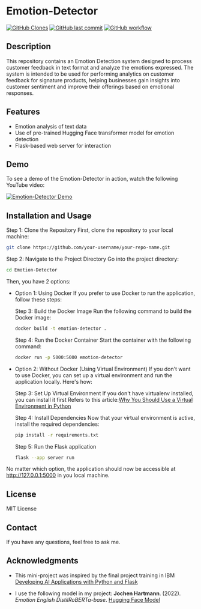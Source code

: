 # Emotion-Detector
<a href='https://github.com/MShawon/github-clone-count-badge'><img alt='GitHub Clones' src='https://img.shields.io/badge/dynamic/json?color=success&label=Clone&query=count&url=https://gist.githubusercontent.com/Shen-po-heng/d342281ded906778c8cd9f38a42ab34d/raw/clone.json&logo=github'></a>
[![GitHub last commit](https://img.shields.io/github/last-commit/Shen-po-heng/Mini-Project-Emotion-Detector)](https://github.com/Shen-po-heng/Mini-Project-Emotion-Detector/commits/main)
[![GitHub workflow](https://github.com/Shen-po-heng/Mini-Project-Emotion-Detector/actions/workflows/test.yml/badge.svg)](https://github.com/Shen-po-heng/Mini-Project-Emotion-Detector/actions/workflows/test.yml)

## Description
This repository contains an Emotion Detection system designed to process customer feedback in text format and analyze the emotions expressed. The system is intended to be used for performing analytics on customer feedback for signature products, helping businesses gain insights into customer sentiment and improve their offerings based on emotional responses.

## Features
- Emotion analysis of text data
- Use of pre-trained Hugging Face transformer model for emotion detection
- Flask-based web server for interaction

## Demo 
To see a demo of the Emotion-Detector in action, watch the following YouTube video:

[![Emotion-Detector Demo](https://img.youtube.com/vi/iPis4YlMZq0/0.jpg)](https://youtu.be/iPis4YlMZq0)

## Installation and Usage
Step 1: Clone the Repository
First, clone the repository to your local machine:
```bash
git clone https://github.com/your-username/your-repo-name.git
```

Step 2: Navigate to the Project Directory
Go into the project directory:
```bash
cd Emotion-Detector
```

Then, you have 2 options:

- Option 1: Using Docker
If you prefer to use Docker to run the application, follow these steps:

    Step 3: Build the Docker Image Run the following command to build the Docker image:
    ```bash
    docker build -t emotion-detector .
    ```

    Step 4: Run the Docker Container Start the container with the following command:
    ```bash
    docker run -p 5000:5000 emotion-detector
    ```
- Option 2: Without Docker (Using Virtual Environment)
If you don't want to use Docker, you can set up a virtual environment and run the application locally. Here's how:

    Step 3: Set Up Virtual Environment
    If you don't have virtualenv installed, you can install it first
    Refers to this article:[Why You Should Use a Virtual Environment in Python](https://techisnotmagic.blogspot.com/2025/02/why-you-should-use-virtual-environment.html)

    Step 4: Install Dependencies
    Now that your virtual environment is active, install the required dependencies:
    ```bash
    pip install -r requirements.txt
    ```
    
    Step 5: Run the Flask application
    ```bash
    flask --app server run
    ```
No matter which option, the application should now be accessible at http://127.0.0.1:5000 in you local machine.

## License
MIT License

## Contact
If you have any questions, feel free to ask me.

## Acknowledgments
- This mini-project was inspired by the final project training in IBM [Developing AI Applications with Python and Flask](https://www.coursera.org/learn/python-project-for-ai-application-development)

- I use the following model in my project: 
**Jochen Hartmann**. (2022). *Emotion English DistilRoBERTa-base*. [Hugging Face Model](https://huggingface.co/j-hartmann/emotion-english-distilroberta-base/)
